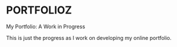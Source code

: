 # PORTFOLIOZ
My Portfolio: A Work in Progress

This is just the progress as I work on developing my online portfolio.
